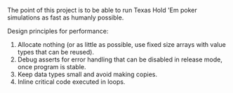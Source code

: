 The point of this project is to be able to run Texas Hold 'Em poker simulations as fast as humanly possible.

Design principles for performance:
1) Allocate nothing (or as little as possible, use fixed size arrays with value types that can be reused).
2) Debug asserts for error handling that can be disabled in release mode, once program is stable.
3) Keep data types small and avoid making copies.
4) Inline critical code executed in loops.
